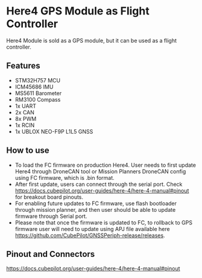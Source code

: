 # Here4 GPS Module as Flight Controller

Here4 Module is sold as a GPS module, but it can be used as a flight controller.

## Features
- STM32H757 MCU
- ICM45686 IMU
- MS5611 Barometer
- RM3100 Compass
- 1x UART
- 2x CAN
- 8x PWM
- 1x RCIN
- 1x UBLOX NEO-F9P L1L5 GNSS

## How to use
- To load the FC firmware on production Here4. User needs to first update Here4 through DroneCAN tool or Mission Planners DroneCAN config using FC firmware, which is .bin format.
- After first update, users can connect through the serial port. Check https://docs.cubepilot.org/user-guides/here-4/here-4-manual#pinout for breakout board pinouts.
- For enabling future updates to FC firmware, use flash bootloader through mission planner, and then user should be able to update firmware through Serial port.
- Please note that once the firmware is updated to FC, to rollback to GPS firmware user will need to update using APJ file available here https://github.com/CubePilot/GNSSPeriph-release/releases.

## Pinout and Connectors

https://docs.cubepilot.org/user-guides/here-4/here-4-manual#pinout
